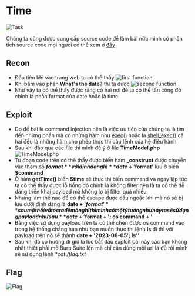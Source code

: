 # Time

![Task](https://scontent.fhan5-2.fna.fbcdn.net/v/t1.15752-9/364397617_1308534343368004_2757974093169274383_n.png?_nc_cat=110&ccb=1-7&_nc_sid=ae9488&_nc_ohc=FfzZiGsFCZQAX8z9ag8&_nc_ht=scontent.fhan5-2.fna&oh=03_AdTTtOggBj1jXQjcqRMuiRiS9muJ1TLKtuZN0a0Jl0EQJw&oe=64F556A0)

Chúng ta cũng được cung cấp source code để làm bài nữa mình có phân tích source code mọi người có thể xem ở [đây](https://github.com/khacminh03/CTF-Write-Up/blob/main/cookie%20h%C3%A2n%20hoan/Time_cookie_arena_code_analyze.docx)

## Recon
- Đầu tiên khi vào trang web ta có thể thấy 
![first function](https://scontent.fhan15-2.fna.fbcdn.net/v/t1.15752-9/364399779_983047146360966_2341224856252512007_n.png?_nc_cat=104&ccb=1-7&_nc_sid=ae9488&_nc_ohc=SEGmK_sxf7kAX9LaDhv&_nc_ht=scontent.fhan15-2.fna&oh=03_AdSGEPZYIBc3YNQRyoweqsROotjBkTuhBSCwB1dp90cX2A&oe=64F55352)
- Khi bấm vào phần **What's the date?** thì ta được
![second function](https://scontent.fhan5-10.fna.fbcdn.net/v/t1.15752-9/364399259_512507744373167_3032747864021954477_n.png?_nc_cat=111&ccb=1-7&_nc_sid=ae9488&_nc_ohc=VfKLR29DZQIAX-tRruO&_nc_ht=scontent.fhan5-10.fna&oh=03_AdTWt2SjQHU0SlguNg1P0bQ_CtBdLps-lZ4C-Dclat6rbQ&oe=64F58821)
- Như vậy ta có thể thấy được rằng có hai nơi để ta có thể tấn công đó chính là phần format của date hoặc là time

## Exploit
- Do đề bài là command injection nên là việc ưu tiên của chúng ta là tìm đến những phần mà có những hàm như [exec()](https://www.php.net/manual/en/function.exec.php) hoặc là [shell_exec()](https://www.php.net/manual/en/function.shell-exec.php) cả hai đều là những hàm cho phép thực thi câu lệnh của hệ điều hành
- Sau khi đảo qua các file thì mình để ý ở file **TimeModel.php** 
![TimeModel.php](https://scontent.fhan15-1.fna.fbcdn.net/v/t1.15752-9/364630073_801688951614705_8004183364970877404_n.png?_nc_cat=101&ccb=1-7&_nc_sid=ae9488&_nc_ohc=wi5z4XFUgwYAX_vWtof&_nc_ht=scontent.fhan15-1.fna&oh=03_AdSsgnWStzQwwX28HFYLK6sRRKsktfYUtJgXPQd0A2HV8Q&oe=64F55A3F)
- Từ đoạn code trên có thể thấy được biến hàm **_construct** được chuyền vào tham số **$format** với định dạng là **date + '$format'** lưu ở biến **$command**
- Ở hàm **getTime()** biến **$time** sẽ thực thi biến command và ngay lập tức ta có thể thấy được lỗ hổng đó chính là không filter nên là ta có thể dễ dàng triển khai payload mà không lo bị filter quá nhiều
- Nhưng làm thế nào để có thể escape được dấu ngoặc khi mà nó sẽ bị lưu dưới định dạng là **date + '$format'** sau một hồi vắt óc ra để mà nghĩ thì mình có một ý tưởng như này ta sẽ sử dụng payload như sau **date +'$format + '; os command + '**
- Bằng việc sử dụng payload trên ta có thể chèn được os command vào trong hệ thống chẳng hạn như bạn muốn thực thi lệnh **ls** đi thì với payload trên nó sẽ thành **date + '2023-08-05'; ls''**
- Sau khi đã có hướng đi giờ là lúc bắt đầu exploit bài này các bạn không nhất thiết phải mở Burp Suite lên mà chỉ cần dùng mỗi url là đủ rồi mình sẽ sử dụng lệnh **cat /*flag.txt**

## Flag
![Flag](https://scontent.fhan5-11.fna.fbcdn.net/v/t1.15752-9/364436773_800488901755956_7236136658289762713_n.png?_nc_cat=111&ccb=1-7&_nc_sid=ae9488&_nc_ohc=-m8OE_P1Y3MAX_QVwfT&_nc_ht=scontent.fhan5-11.fna&oh=03_AdT2DCwDRpJs0IbY2eV5qlBbq6LbTd2OrNxX-bME0t_bLg&oe=64F58FFB)
